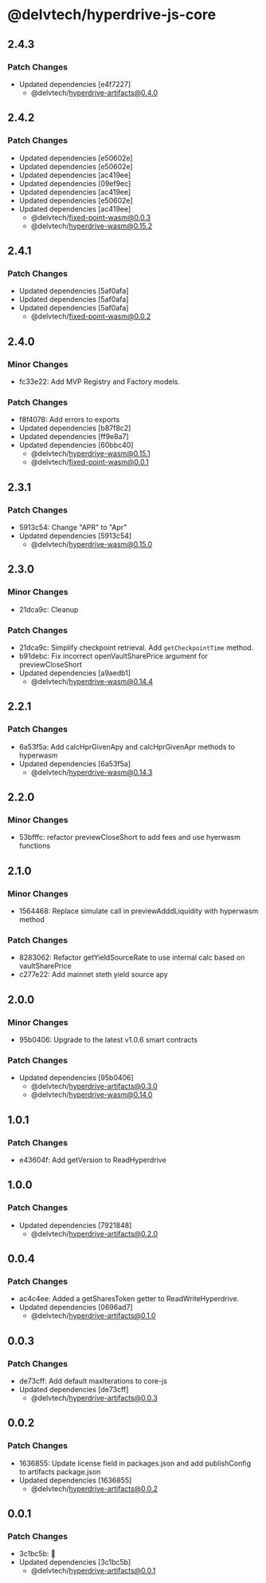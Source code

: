 # @delvtech/hyperdrive-js-core

## 2.4.3

### Patch Changes

- Updated dependencies [e4f7227]
  - @delvtech/hyperdrive-artifacts@0.4.0

## 2.4.2

### Patch Changes

- Updated dependencies [e50602e]
- Updated dependencies [e50602e]
- Updated dependencies [ac419ee]
- Updated dependencies [09ef9ec]
- Updated dependencies [ac419ee]
- Updated dependencies [e50602e]
- Updated dependencies [ac419ee]
  - @delvtech/fixed-point-wasm@0.0.3
  - @delvtech/hyperdrive-wasm@0.15.2

## 2.4.1

### Patch Changes

- Updated dependencies [5af0afa]
- Updated dependencies [5af0afa]
- Updated dependencies [5af0afa]
  - @delvtech/fixed-point-wasm@0.0.2

## 2.4.0

### Minor Changes

- fc33e22: Add MVP Registry and Factory models.

### Patch Changes

- f8f4078: Add errors to exports
- Updated dependencies [b87f8c2]
- Updated dependencies [ff9e8a7]
- Updated dependencies [60bbc40]
  - @delvtech/hyperdrive-wasm@0.15.1
  - @delvtech/fixed-point-wasm@0.0.1

## 2.3.1

### Patch Changes

- 5913c54: Change "APR" to "Apr"
- Updated dependencies [5913c54]
  - @delvtech/hyperdrive-wasm@0.15.0

## 2.3.0

### Minor Changes

- 21dca9c: Cleanup

### Patch Changes

- 21dca9c: Simplify checkpoint retrieval. Add `getCheckpointTime` method.
- b91debc: Fix incorrect openVaultSharePrice argument for previewCloseShort
- Updated dependencies [a9aedb1]
  - @delvtech/hyperdrive-wasm@0.14.4

## 2.2.1

### Patch Changes

- 6a53f5a: Add calcHprGivenApy and calcHprGivenApr methods to hyperwasm
- Updated dependencies [6a53f5a]
  - @delvtech/hyperdrive-wasm@0.14.3

## 2.2.0

### Minor Changes

- 53bfffc: refactor previewCloseShort to add fees and use hyerwasm functions

## 2.1.0

### Minor Changes

- 1564468: Replace simulate call in previewAdddLiquidity with hyperwasm method

### Patch Changes

- 8283062: Refactor getYieldSourceRate to use internal calc based on vaultSharePrice
- c277e22: Add mainnet steth yield source apy

## 2.0.0

### Minor Changes

- 95b0406: Upgrade to the latest v1.0.6 smart contracts

### Patch Changes

- Updated dependencies [95b0406]
  - @delvtech/hyperdrive-artifacts@0.3.0
  - @delvtech/hyperdrive-wasm@0.14.0

## 1.0.1

### Patch Changes

- e43604f: Add getVersion to ReadHyperdrive

## 1.0.0

### Patch Changes

- Updated dependencies [7921848]
  - @delvtech/hyperdrive-artifacts@0.2.0

## 0.0.4

### Patch Changes

- ac4c4ee: Added a getSharesToken getter to ReadWriteHyperdrive.
- Updated dependencies [0696ad7]
  - @delvtech/hyperdrive-artifacts@0.1.0

## 0.0.3

### Patch Changes

- de73cff: Add default maxIterations to core-js
- Updated dependencies [de73cff]
  - @delvtech/hyperdrive-artifacts@0.0.3

## 0.0.2

### Patch Changes

- 1636855: Update license field in packages.json and add publishConfig to artifacts package.json
- Updated dependencies [1636855]
  - @delvtech/hyperdrive-artifacts@0.0.2

## 0.0.1

### Patch Changes

- 3c1bc5b: 🚀
- Updated dependencies [3c1bc5b]
  - @delvtech/hyperdrive-artifacts@0.0.1
